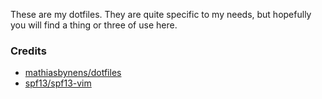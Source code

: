These are my dotfiles. They are quite specific to my needs, but hopefully you
will find a thing or three of use here.

### Credits

* [mathiasbynens/dotfiles](https://github.com/mathiasbynens/dotfiles)
* [spf13/spf13-vim](https://github.com/spf13/spf13-vim)
